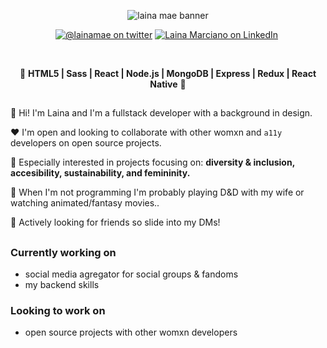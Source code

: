 <p><div align="center">
<img src="https://res.cloudinary.com/c21h30/image/upload/v1649528639/portfolio/lainamae_nxvfhu.png" alt="laina mae banner"></p>

<p><a href="https://www.twitteer.com/lainamae_"><img src="https://img.shields.io/badge/Twitter-1DA1F2?style=for-the-badge&amp;logo=twitter&amp;logoColor=white" alt="@lainamae on twitter"></a>
<a href="https://www.linkedin.com/in/lainamae"><img src="https://img.shields.io/badge/LinkedIn-0077B5?style=for-the-badge&amp;logo=linkedin&amp;logoColor=white" alt="Laina Marciano on LinkedIn"></a>
<a href=""><img src="https://img.shields.io/badge/Codewars-B1361E?style=for-the-badge&amp;logo=Codewars&amp;logoColor=white" alt=""></a></p>

<p><img src="https://img.shields.io/static/v1?label=Queer&amp;message=Very&amp;color=fc46e6" alt="">
<img src="https://img.shields.io/static/v1?label=Vegetarian&amp;message=True&amp;color=green" alt="">
<img src="https://img.shields.io/static/v1?label=Class&amp;message=Artificer&amp;color=blue" alt=""></p>

<p>💖 <strong>HTML5 | Sass | React | Node.js | MongoDB | Express | Redux | React Native</strong> 💖</p>

<h2 id="toc_0"></h2>

<p><div align="left">
💜  Hi! I&#39;m Laina and I&#39;m a fullstack developer with a background in design.</p>

<p>❤️  I&#39;m open and looking to collaborate with other womxn and <code>a11y</code> developers on open source projects.</p>

<p>🧡  Especially interested in projects focusing on: <strong>diversity &amp; inclusion, accesibility, sustainability, and femininity.</strong></p>

<p>💛  When I&#39;m not programming I&#39;m probably playing D&amp;D with my wife or watching animated/fantasy movies..</p>

<p>🤍 Actively looking for friends so slide into my DMs! </p>

<h2 id="toc_1"><div align="center"></h2>

<p><div align="left"></p>

<h3 id="toc_2">Currently working on</h3>

<ul>
<li>social media agregator for social groups &amp; fandoms </li>
<li>my backend skills </li>
</ul>

<h3 id="toc_3">Looking to work on</h3>

<ul>
<li>open source projects with other womxn developers</li>
</ul>

<h2 id="toc_4"></h2>

<p><div align="center"></p>

<p><img src="https://github-readme-stats.vercel.app/api/top-langs/?username=lainamae" alt=""></p>
